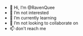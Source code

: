 - 👋 Hi, I’m @RavenQuee
- 👀 I’m not interested
- 🌱 I’m currently learning 
- 💞️ I’m not looking to collaborate on 
- 📫 don't reach me

<!---
RavenQuee/RavenQuee is a ✨ special ✨ repository because its `README.md` (this file) appears on your GitHub profile.
You can click the Preview link to take a look at your changes.
--->
